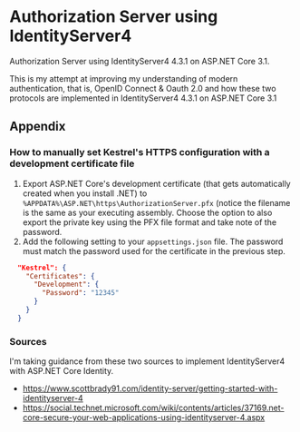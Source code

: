 # Authorization Server using IdentityServer4

Authorization Server using IdentityServer4 4.3.1 on ASP.NET Core 3.1.

This is my attempt at improving my understanding of modern authentication, that is, OpenID Connect & Oauth 2.0
and how these two protocols are implemented in IdentityServer4 4.3.1 on ASP.NET Core 3.1

## Appendix

### How to manually set Kestrel's HTTPS configuration with a development certificate file

1. Export ASP.NET Core's development certificate (that gets automatically created when you install .NET)
to `%APPDATA%\ASP.NET\https\AuthorizationServer.pfx` (notice the filename is the same as your executing assembly.
Choose the option to also export the private key using the PFX file format and take note of the password.
1. Add the following setting to your `appsettings.json` file. The password must match the password used for the certificate in the previous step.

```json
  "Kestrel": {
    "Certificates": {
      "Development": {
        "Password": "12345"
      }
    }
  }
```

### Sources

I'm taking guidance from these two sources to implement IdentityServer4 with ASP.NET Core Identity.

- <https://www.scottbrady91.com/identity-server/getting-started-with-identityserver-4>
- <https://social.technet.microsoft.com/wiki/contents/articles/37169.net-core-secure-your-web-applications-using-identityserver-4.aspx>